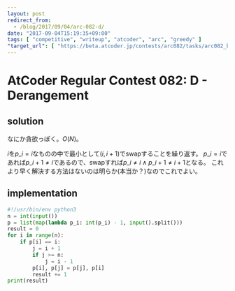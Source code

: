 ```yaml
---
layout: post
redirect_from:
  - /blog/2017/09/04/arc-082-d/
date: "2017-09-04T15:19:35+09:00"
tags: [ "competitive", "writeup", "atcoder", "arc", "greedy" ]
"target_url": [ "https://beta.atcoder.jp/contests/arc082/tasks/arc082_b" ]
---
```


# AtCoder Regular Contest 082: D - Derangement

## solution

なにか貪欲っぽく。$O(N)$。

$i$を$p\_i = i$なものの中で最小として$(i, i+1)$でswapすることを繰り返す。
$p\_i = i$であれば$p\_{i+1} \ne i$であるので、swapすれば$p\_i \ne i \land p\_{i+1} \ne i+1$となる。
これより早く解決する方法はないのは明らか(本当か？)なのでこれでよい。

## implementation

``` python
#!/usr/bin/env python3
n = int(input())
p = list(map(lambda p_i: int(p_i) - 1, input().split()))
result = 0
for i in range(n):
    if p[i] == i:
        j = i + 1
        if j >= n:
            j = i - 1
        p[i], p[j] = p[j], p[i]
        result += 1
print(result)
```
